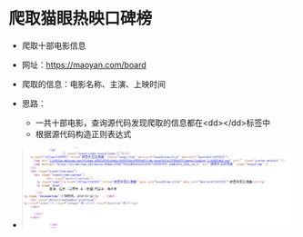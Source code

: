 # 爬取猫眼热映口碑榜

- 爬取十部电影信息
- 网址：https://maoyan.com/board
- 爬取的信息：电影名称、主演、上映时间

- 思路：
  - 一共十部电影，查询源代码发现爬取的信息都在\<dd>\</dd>标签中
  - 根据源代码构造正则表达式
- ![源码](https://github.com/LeslieOOZ/maoyan/blob/master/ph.png)
